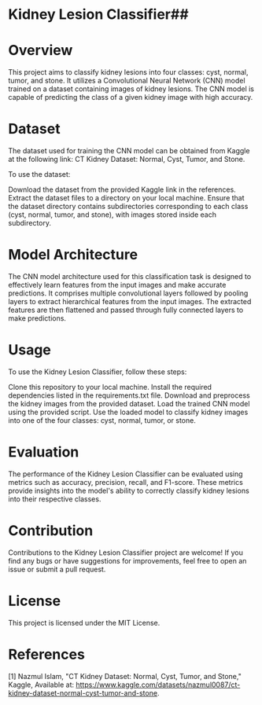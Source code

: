 # Kidney Lesion Classifier##

# Overview
This project aims to classify kidney lesions into four classes: cyst, normal, tumor, and stone. It utilizes a Convolutional Neural Network (CNN) model trained on a dataset containing images of kidney lesions. The CNN model is capable of predicting the class of a given kidney image with high accuracy.

# Dataset
The dataset used for training the CNN model can be obtained from Kaggle at the following link: CT Kidney Dataset: Normal, Cyst, Tumor, and Stone.

To use the dataset:

Download the dataset from the provided Kaggle link in the references.
Extract the dataset files to a directory on your local machine.
Ensure that the dataset directory contains subdirectories corresponding to each class (cyst, normal, tumor, and stone), with images stored inside each subdirectory.

# Model Architecture
The CNN model architecture used for this classification task is designed to effectively learn features from the input images and make accurate predictions. It comprises multiple convolutional layers followed by pooling layers to extract hierarchical features from the input images. The extracted features are then flattened and passed through fully connected layers to make predictions.

# Usage
To use the Kidney Lesion Classifier, follow these steps:

Clone this repository to your local machine.
Install the required dependencies listed in the requirements.txt file.
Download and preprocess the kidney images from the provided dataset.
Load the trained CNN model using the provided script.
Use the loaded model to classify kidney images into one of the four classes: cyst, normal, tumor, or stone.

# Evaluation
The performance of the Kidney Lesion Classifier can be evaluated using metrics such as accuracy, precision, recall, and F1-score. These metrics provide insights into the model's ability to correctly classify kidney lesions into their respective classes.

# Contribution
Contributions to the Kidney Lesion Classifier project are welcome! If you find any bugs or have suggestions for improvements, feel free to open an issue or submit a pull request.

# License
This project is licensed under the MIT License.

# References
[1] Nazmul Islam, "CT Kidney Dataset: Normal, Cyst, Tumor, and Stone," Kaggle, Available at: https://www.kaggle.com/datasets/nazmul0087/ct-kidney-dataset-normal-cyst-tumor-and-stone.
